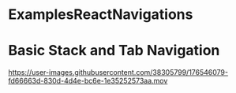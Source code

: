 # ExamplesReactNavigations

# Basic Stack and Tab Navigation

https://user-images.githubusercontent.com/38305799/176546079-fd66663d-830d-4d4e-bc6e-1e35252573aa.mov
